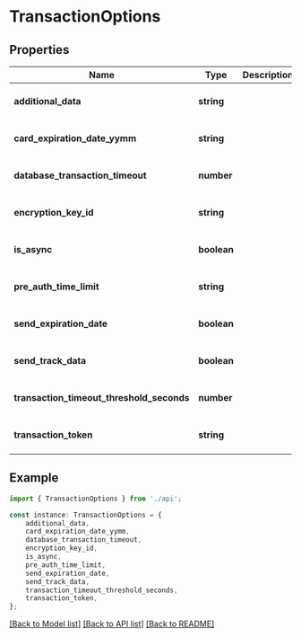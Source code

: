 # TransactionOptions


## Properties

Name | Type | Description | Notes
------------ | ------------- | ------------- | -------------
**additional_data** | **string** |  | [optional] [default to undefined]
**card_expiration_date_yymm** | **string** |  | [optional] [default to undefined]
**database_transaction_timeout** | **number** |  | [optional] [default to undefined]
**encryption_key_id** | **string** |  | [optional] [default to undefined]
**is_async** | **boolean** |  | [optional] [default to false]
**pre_auth_time_limit** | **string** |  | [optional] [default to undefined]
**send_expiration_date** | **boolean** |  | [optional] [default to false]
**send_track_data** | **boolean** |  | [optional] [default to false]
**transaction_timeout_threshold_seconds** | **number** |  | [optional] [default to undefined]
**transaction_token** | **string** |  | [optional] [default to undefined]

## Example

```typescript
import { TransactionOptions } from './api';

const instance: TransactionOptions = {
    additional_data,
    card_expiration_date_yymm,
    database_transaction_timeout,
    encryption_key_id,
    is_async,
    pre_auth_time_limit,
    send_expiration_date,
    send_track_data,
    transaction_timeout_threshold_seconds,
    transaction_token,
};
```

[[Back to Model list]](../README.md#documentation-for-models) [[Back to API list]](../README.md#documentation-for-api-endpoints) [[Back to README]](../README.md)
